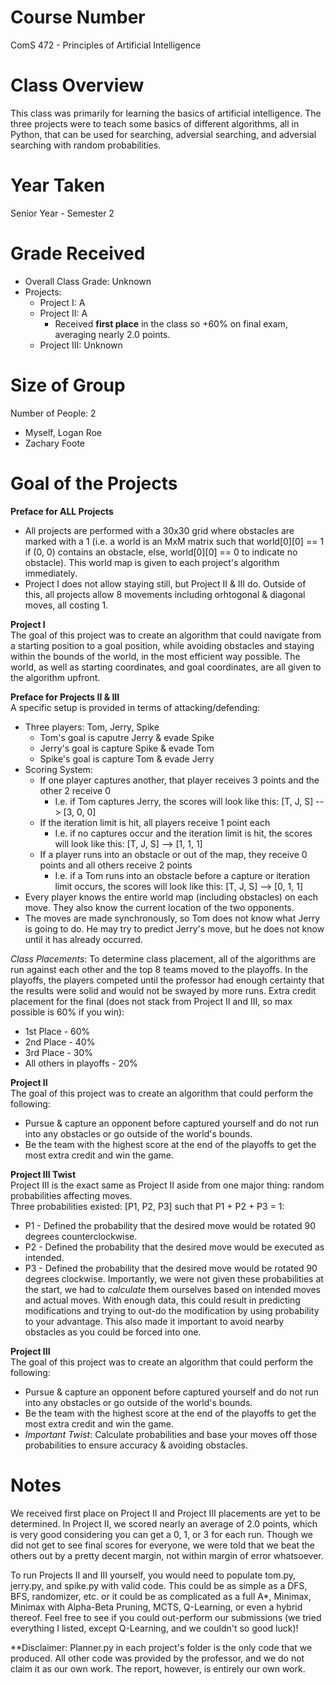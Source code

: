 # Course Number
ComS 472 - Principles of Artificial Intelligence

# Class Overview
This class was primarily for learning the basics of artificial intelligence. The three projects were to teach some basics of different algorithms, all in Python, that can be used for searching, adversial searching, and adversial searching with random probabilities.

# Year Taken
Senior Year - Semester 2

# Grade Received
* Overall Class Grade: Unknown
* Projects:
  * Project I: A
  * Project II: A
      * Received **first place** in the class so +60% on final exam, averaging nearly 2.0 points.
  * Project III: Unknown

# Size of Group
Number of People: 2
* Myself, Logan Roe
* Zachary Foote

# Goal of the Projects
**Preface for ALL Projects**
* All projects are performed with a 30x30 grid where obstacles are marked with a 1 (i.e. a world is an MxM matrix such that world[0][0] == 1 if (0, 0) contains an obstacle, else, world[0][0] == 0 to indicate no obstacle). This world map is given to each project's algorithm immediately.
* Project I does not allow staying still, but Project II & III do. Outside of this, all projects allow 8 movements including orhtogonal & diagonal moves, all costing 1.

**Project I**  
The goal of this project was to create an algorithm that could navigate from a starting position to a goal position, while avoiding obstacles and staying within the bounds of the world, in the most efficient way possible. The world, as well as starting coordinates, and goal coordinates, are all given to the algorithm upfront. 

**Preface for Projects II & III**  
A specific setup is provided in terms of attacking/defending:
* Three players: Tom, Jerry, Spike
  * Tom's goal is caputre Jerry & evade Spike
  * Jerry's goal is capture Spike & evade Tom
  * Spike's goal is capture Tom & evade Jerry
* Scoring System:
  * If one player captures another, that player receives 3 points and the other 2 receive 0
      * I.e. if Tom captures Jerry, the scores will look like this: [T, J, S] --> [3, 0, 0]
  * If the iteration limit is hit, all players receive 1 point each
      * I.e. if no captures occur and the iteration limit is hit, the scores will look like this: [T, J, S] --> [1, 1, 1]
  * If a player runs into an obstacle or out of the map, they receive 0 points and all others receive 2 points
      * I.e. if a Tom runs into an obstacle before a capture or iteration limit occurs, the scores will look like this: [T, J, S] --> [0, 1, 1]
* Every player knows the entire world map (including obstacles) on each move. They also know the current location of the two opponents.
* The moves are made synchronously, so Tom does not know what Jerry is going to do. He may try to predict Jerry's move, but he does not know until it has already occurred.

_Class Placements_:
To determine class placement, all of the algorithms are run against each other and the top 8 teams moved to the playoffs. In the playoffs, the players competed until the professor had enough certainty that the results were solid and would not be swayed by more runs.
Extra credit placement for the final (does not stack from Project II and III, so max possible is 60% if you win):
* 1st Place - 60%
* 2nd Place - 40%
* 3rd Place - 30%
* All others in playoffs - 20%

**Project II**  
The goal of this project was to create an algorithm that could perform the following:
* Pursue & capture an opponent before captured yourself and do not run into any obstacles or go outside of the world's bounds.
* Be the team with the highest score at the end of the playoffs to get the most extra credit and win the game.

**Project III Twist**  
Project III is the exact same as Project II aside from one major thing: random probabilities affecting moves.  
Three probabilities existed: [P1, P2, P3] such that P1 + P2 + P3 = 1:
* P1 - Defined the probability that the desired move would be rotated 90 degrees counterclockwise.
* P2 - Defined the probability that the desired move would be executed as intended.
* P3 - Defined the probability that the desired move would be rotated 90 degrees clockwise.
Importantly, we were not given these probabilities at the start, we had to _calculate_ them ourselves based on intended moves and actual moves. With enough data, this could result in predicting modifications and trying to out-do the modification by using probability to your advantage. This also made it important to avoid nearby obstacles as you could be forced into one.

**Project III**  
The goal of this project was to create an algorithm that could perform the following:
* Pursue & capture an opponent before captured yourself and do not run into any obstacles or go outside of the world's bounds.
* Be the team with the highest score at the end of the playoffs to get the most extra credit and win the game.
* _Important Twist_: Calculate probabilities and base your moves off those probabilities to ensure accuracy & avoiding obstacles.

# Notes
We received first place on Project II and Project III placements are yet to be determined. In Project II, we scored nearly an average of 2.0 points, which is very good considering you can get a 0, 1, or 3 for each run. Though we did not get to see final scores for everyone, we were told that we beat the others out by a pretty decent margin, not within margin of error whatsoever.

To run Projects II and III yourself, you would need to populate tom.py, jerry.py, and spike.py with valid code. This could be as simple as a DFS, BFS, randomizer, etc. or it could be as complicated as a full A*, Minimax, Minimax with Alpha-Beta Pruning, MCTS, Q-Learning, or even a hybrid thereof. Feel free to see if you could out-perform our submissions (we tried everything I listed, except Q-Learning, and we couldn't so good luck)!

**Disclaimer: Planner.py in each project's folder is the only code that we produced. All other code was provided by the professor, and we do not claim it as our own work. The report, however, is entirely our own work.
